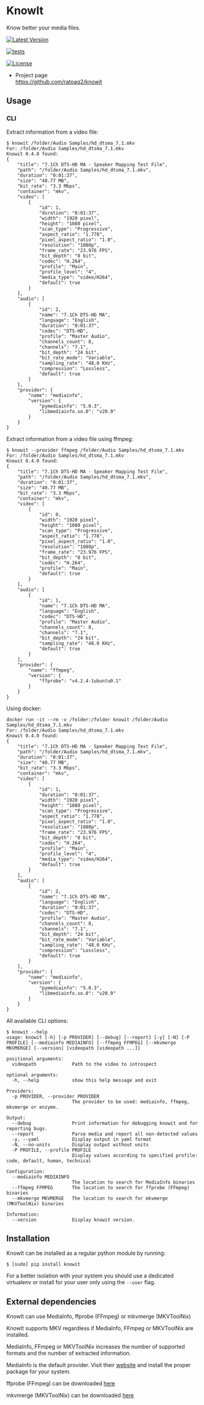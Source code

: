 # KnowIt

Know better your media files.

[![Latest
Version](https://img.shields.io/pypi/v/knowit.svg)](https://pypi.python.org/pypi/knowit)

[![tests](https://github.com/ratoaq2/knowit/actions/workflows/test.yml/badge.svg)](https://github.com/ratoaq2/knowit/actions/workflows/test.yml)

[![License](https://img.shields.io/github/license/ratoaq2/knowit.svg)](https://github.com/ratoaq2/knowit/blob/master/LICENSE)

  - Project page  
    <https://github.com/ratoaq2/knowit>

## Usage

### CLI

Extract information from a video file:

    $ knowit /folder/Audio Samples/hd_dtsma_7.1.mkv
    For: /folder/Audio Samples/hd_dtsma_7.1.mkv
    Knowit 0.4.0 found:
    {
        "title": "7.1Ch DTS-HD MA - Speaker Mapping Test File",
        "path": "/folder/Audio Samples/hd_dtsma_7.1.mkv",
        "duration": "0:01:37",
        "size": "40.77 MB",
        "bit_rate": "3.3 Mbps",
        "container": "mkv",
        "video": [
            {
                "id": 1,
                "duration": "0:01:37",
                "width": "1920 pixel",
                "height": "1080 pixel",
                "scan_type": "Progressive",
                "aspect_ratio": "1.778",
                "pixel_aspect_ratio": "1.0",
                "resolution": "1080p",
                "frame_rate": "23.976 FPS",
                "bit_depth": "8 bit",
                "codec": "H.264",
                "profile": "Main",
                "profile_level": "4",
                "media_type": "video/H264",
                "default": true
            }
        ],
        "audio": [
            {
                "id": 2,
                "name": "7.1Ch DTS-HD MA",
                "language": "English",
                "duration": "0:01:37",
                "codec": "DTS-HD",
                "profile": "Master Audio",
                "channels_count": 8,
                "channels": "7.1",
                "bit_depth": "24 bit",
                "bit_rate_mode": "Variable",
                "sampling_rate": "48.0 KHz",
                "compression": "Lossless",
                "default": true
            }
        ],
        "provider": {
            "name": "mediainfo",
            "version": {
                "pymediainfo": "5.0.3",
                "libmediainfo.so.0": "v20.9"
            }
        }
    }

Extract information from a video file using ffmpeg:

    $ knowit --provider ffmpeg /folder/Audio Samples/hd_dtsma_7.1.mkv
    For: /folder/Audio Samples/hd_dtsma_7.1.mkv
    Knowit 0.4.0 found:
    {
        "title": "7.1Ch DTS-HD MA - Speaker Mapping Test File",
        "path": "/folder/Audio Samples/hd_dtsma_7.1.mkv",
        "duration": "0:01:37",
        "size": "40.77 MB",
        "bit_rate": "3.3 Mbps",
        "container": "mkv",
        "video": [
            {
                "id": 0,
                "width": "1920 pixel",
                "height": "1080 pixel",
                "scan_type": "Progressive",
                "aspect_ratio": "1.778",
                "pixel_aspect_ratio": "1.0",
                "resolution": "1080p",
                "frame_rate": "23.976 FPS",
                "bit_depth": "8 bit",
                "codec": "H.264",
                "profile": "Main",
                "default": true
            }
        ],
        "audio": [
            {
                "id": 1,
                "name": "7.1Ch DTS-HD MA",
                "language": "English",
                "codec": "DTS-HD",
                "profile": "Master Audio",
                "channels_count": 8,
                "channels": "7.1",
                "bit_depth": "24 bit",
                "sampling_rate": "48.0 KHz",
                "default": true
            }
        ],
        "provider": {
            "name": "ffmpeg",
            "version": {
                "ffprobe": "v4.2.4-1ubuntu0.1"
            }
        }
    }

Using docker:

    docker run -it --rm -v /folder:/folder knowit /folder/Audio Samples/hd_dtsma_7.1.mkv
    For: /folder/Audio Samples/hd_dtsma_7.1.mkv
    Knowit 0.4.0 found:
    {
        "title": "7.1Ch DTS-HD MA - Speaker Mapping Test File",
        "path": "/folder/Audio Samples/hd_dtsma_7.1.mkv",
        "duration": "0:01:37",
        "size": "40.77 MB",
        "bit_rate": "3.3 Mbps",
        "container": "mkv",
        "video": [
            {
                "id": 1,
                "duration": "0:01:37",
                "width": "1920 pixel",
                "height": "1080 pixel",
                "scan_type": "Progressive",
                "aspect_ratio": "1.778",
                "pixel_aspect_ratio": "1.0",
                "resolution": "1080p",
                "frame_rate": "23.976 FPS",
                "bit_depth": "8 bit",
                "codec": "H.264",
                "profile": "Main",
                "profile_level": "4",
                "media_type": "video/H264",
                "default": true
            }
        ],
        "audio": [
            {
                "id": 2,
                "name": "7.1Ch DTS-HD MA",
                "language": "English",
                "duration": "0:01:37",
                "codec": "DTS-HD",
                "profile": "Master Audio",
                "channels_count": 8,
                "channels": "7.1",
                "bit_depth": "24 bit",
                "bit_rate_mode": "Variable",
                "sampling_rate": "48.0 KHz",
                "compression": "Lossless",
                "default": true
            }
        ],
        "provider": {
            "name": "mediainfo",
            "version": {
                "pymediainfo": "5.0.3",
                "libmediainfo.so.0": "v20.9"
            }
        }
    }

All available CLI options:

    $ knowit --help
    usage: knowit [-h] [-p PROVIDER] [--debug] [--report] [-y] [-N] [-P PROFILE] [--mediainfo MEDIAINFO] [--ffmpeg FFMPEG] [--mkvmerge MKVMERGE] [--version] [videopath [videopath ...]]
    
    positional arguments:
      videopath             Path to the video to introspect
    
    optional arguments:
      -h, --help            show this help message and exit
    
    Providers:
      -p PROVIDER, --provider PROVIDER
                            The provider to be used: mediainfo, ffmpeg, mkvmerge or enzyme.
    
    Output:
      --debug               Print information for debugging knowit and for reporting bugs.
      --report              Parse media and report all non-detected values
      -y, --yaml            Display output in yaml format
      -N, --no-units        Display output without units
      -P PROFILE, --profile PROFILE
                            Display values according to specified profile: code, default, human, technical
    
    Configuration:
      --mediainfo MEDIAINFO
                            The location to search for MediaInfo binaries
      --ffmpeg FFMPEG       The location to search for ffprobe (FFmpeg) binaries
      --mkvmerge MKVMERGE   The location to search for mkvmerge (MKVToolNix) binaries
    
    Information:
      --version             Display knowit version.

## Installation

KnowIt can be installed as a regular python module by running:

    $ [sudo] pip install knowit

For a better isolation with your system you should use a dedicated
virtualenv or install for your user only using the `--user` flag.

## External dependencies

KnowIt can use MediaInfo, ffprobe (FFmpeg) or mkvmerge (MKVToolNix)

KnowIt supports MKV regardless if MediaInfo, FFmpeg or MKVToolNix are
installed.

MediaInfo, FFmpeg or MKVToolNix increases the number of supported
formats and the number of extracted information.

MediaInfo is the default provider. Visit their
[website](http://mediaarea.net/MediaInfo) and install the proper package
for your system.

ffprobe (FFmpeg) can be downloaded
[here](https://ffmpeg.org/download.html)

mkvmerge (MKVToolNix) can be downloaded
[here](https://mkvtoolnix.download/downloads.html)
